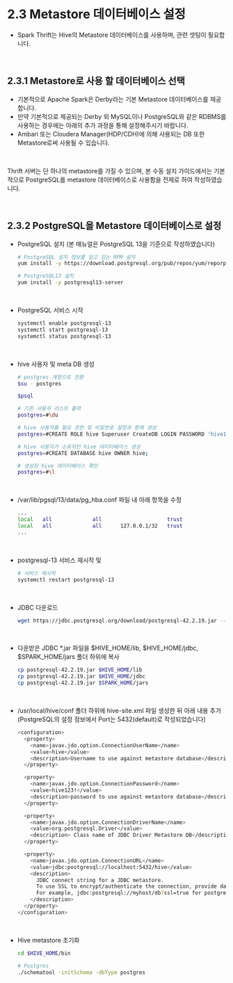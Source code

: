 # 2.3 Metastore 데이터베이스 설정

- Spark Thrift는 Hive의 Metastore 데이터베이스를 사용하며, 관련 셋팅이 필요합니다.

<br/>

## 2.3.1 Metastore로 사용 할 데이터베이스 선택

- 기본적으로 Apache Spark은 Derby라는 기본 Metastore 데이터베이스를 제공합니다.
- 만약 기본적으로 제공되는 Derby 외 MySQL이나 PostgreSQL와 같은 RDBMS를 사용하는 경우에는 아래의 추가 과정을 통해 설정해주시기 바랍니다.
- Ambari 또는 Cloudera Manager(HDP/CDH)에 의해 사용되는 DB 또한 Metastore로써 사용될 수 있습니다.

<br/>

Thrift 서버는 단 하나의 metastore를 가질 수 있으며, 본 수동 설치 가이드에서는 기본적으로 PostgreSQL를 metastore 데이터베이스로 사용함을 전제로 하여 작성하였습니다.

<br/>

## 2.3.2 PostgreSQL을 Metastore 데이터베이스로 설정

- PostgreSQL 설치 (본 매뉴얼은 PostgreSQL 13을 기준으로 작성하였습니다)

  ```bash
  # PostgreSQL 설치 정보를 담고 있는 RPM 설치
  yum install -y https://download.postgresql.org/pub/repos/yum/reporpms/EL-7-x86_64/pgdg-redhat-repo-latest.noarch.rpm

  # PostgreSQL13 설치
  yum install -y postgresql13-server
  ```

<br/>

- PostgreSQL 서비스 시작

  ```bash
  systemctl enable postgresql-13
  systemctl start postgresql-13
  systemctl status postgresql-13
  ```

<br/>
  
- hive 사용자 및 meta DB 생성

  ```bash
  # postgres 계정으로 전환
  $su - postgres

  $psql

  # 기존 사용자 리스트 출력
  postgres=#\du

  # hive 사용자를 필요 권한 및 비밀번호 설정과 함께 생성
  postgres=#CREATE ROLE hive Superuser CreateDB LOGIN PASSWORD 'hive123!';

  # hive 사용자가 소유자인 hive 데이터베이스 생성
  postgres=#CREATE DATABASE hive OWNER hive;

  # 생성된 hive 데이터베이스 확인
  postgres=#\l
  ```

<br/>

- /var/lib/pgsql/13/data/pg_hba.conf 파일 내 아래 항목을 수정

  ```bash
  ...
  local   all             all                     trust
  local   all             all      127.0.0.1/32   trust
  ...
  ```

<br/>

- postgresql-13 서비스 재시작 및

  ```bash
  # 서비스 재시작
  systemctl restart postgresql-13
  ```

<br/>

- JDBC 다운로드
  ```bash
  wget https://jdbc.postgresql.org/download/postgresql-42.2.19.jar --no-check-certificate
  ```

<br/>

- 다운받은 JDBC \*.jar 파일을 $HIVE_HOME/lib, $HIVE_HOME/jdbc, $SPARK_HOME/jars 폴더 하위에 복사
  ```bash
  cp postgresql-42.2.19.jar $HIVE_HOME/lib
  cp postgresql-42.2.19.jar $HIVE_HOME/jdbc
  cp postgresql-42.2.19.jar $SPARK_HOME/jars
  ```

<br/>
  
- /usr/local/hive/conf 폴더 하위에 hive-site.xml 파일 생성한 뒤 아래 내용 추가 <br/> (PostgreSQL의 설정 정보에서 Port는 5432(default)로 작성되었습니다)

  ```bash
  <configuration>
    <property>
      <name>javax.jdo.option.ConnectionUserName</name>
      <value>hive</value>
      <description>Username to use against metastore database</description>
    </property>

    <property>
      <name>javax.jdo.option.ConnectionPassword</name>
      <value>hive123!</value>
      <description>password to use against metastore database</description>
    </property>

    <property>
      <name>javax.jdo.option.ConnectionDriverName</name>
      <value>org.postgresql.Driver</value>
      <description> Class name of JDBC Driver Metastore DB</description>
    </property>

    <property>
      <name>javax.jdo.option.ConnectionURL</name>
      <value>jdbc:postgresql://localhost:5432/hive</value>
      <description>
        JDBC connect string for a JDBC metastore.
        To use SSL to encrypt/authenticate the connection, provide database-specific SSL flag in the connection URL.
        For example, jdbc:postgresql://myhost/db?ssl=true for postgres database.
      </description>
    </property>
  </configuration>
  ```

<br/>
  
- Hive metastore 초기화

  ```bash
  cd $HIVE_HOME/bin

  # Postgres
  ./schematool -initSchema -dbType postgres
  ```
